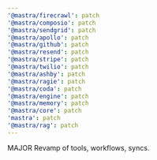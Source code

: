 ```yaml
---
'@mastra/firecrawl': patch
'@mastra/composio': patch
'@mastra/sendgrid': patch
'@mastra/apollo': patch
'@mastra/github': patch
'@mastra/resend': patch
'@mastra/stripe': patch
'@mastra/twilio': patch
'@mastra/ashby': patch
'@mastra/ragie': patch
'@mastra/coda': patch
'@mastra/engine': patch
'@mastra/memory': patch
'@mastra/core': patch
'mastra': patch
'@mastra/rag': patch
---
```


MAJOR Revamp of tools, workflows, syncs.
